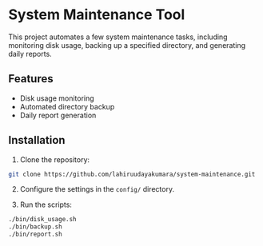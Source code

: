 # System Maintenance Tool

This project automates a few system maintenance tasks, including monitoring disk usage, backing up a specified directory, and generating daily reports.

## Features

- Disk usage monitoring
- Automated directory backup
- Daily report generation

## Installation

1. Clone the repository:

```bash
git clone https://github.com/lahiruudayakumara/system-maintenance.git
```

2. Configure the settings in the `config/` directory.

3. Run the scripts:

```bash
./bin/disk_usage.sh
./bin/backup.sh
./bin/report.sh
```
